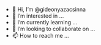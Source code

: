 - 👋 Hi, I’m @gideonyazacsinna
- 👀 I’m interested in ...
- 🌱 I’m currently learning ...
- 💞️ I’m looking to collaborate on ...
- 📫 How to reach me ...

<!---
gideonyazacsinna/gideonyazacsinna is a ✨ special ✨ repository because its `README.md` (this file) appears on your GitHub profile.
You can click the Preview link to take a look at your changes.
--->
